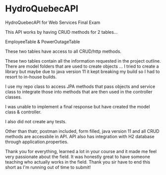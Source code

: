 # HydroQuebecAPI
HydroQuebecAPI for Web Services Final Exam

This API works by having CRUD methods for 2 tables...

EmployeeTable & PowerOutageTable

These two tables have access to all CRUD/http methods.

These two tables contain all the information requested in the project outline.
There are model folders that are used to create objects ... I tried to create a library but maybe due to java version 11 
it kept breaking my build so I had to resort to in-house builds.

I use my repo class to access JPA methods that pass objects and service class to integrate those 
into methods that are then used in the controller classes.

I was unable to implement a final response but have created the model class & controller.

I also did not create any tests.

Other than thatr, postman included, form filled, java version 11 and all CRUD methods are accessbile in API.
API also has integration with H2 database through application.properties.

Thank you for everything, learned a lot in your course and it made me feel very passionate about the field.
It was honestly great to have someone teaching who actually works in the field.
Thank you sir have to end this short as I'm running out of time to submit!
